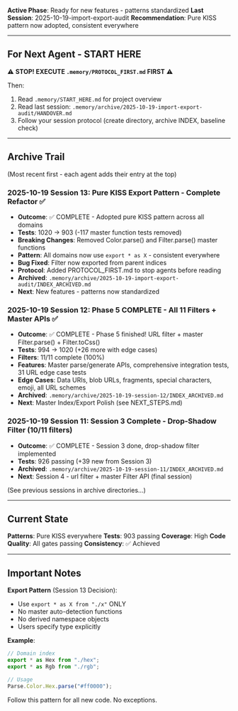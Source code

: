 <!-- LAST UPDATED: 2025-10-19T08:30 by Session 13 Agent -->
<!-- ARCHIVE THIS FILE at session start, create new one pointing to your session -->

**Active Phase**: Ready for new features - patterns standardized
**Last Session**: 2025-10-19-import-export-audit
**Recommendation**: Pure KISS pattern now adopted, consistent everywhere

---

## For Next Agent - START HERE

⚠️ **STOP! EXECUTE `.memory/PROTOCOL_FIRST.md` FIRST** ⚠️

Then:
1. Read `.memory/START_HERE.md` for project overview
2. Read last session: `.memory/archive/2025-10-19-import-export-audit/HANDOVER.md`
3. Follow your session protocol (create directory, archive INDEX, baseline check)

---

## Archive Trail

(Most recent first - each agent adds their entry at the top)

### 2025-10-19 Session 13: Pure KISS Export Pattern - Complete Refactor ✅
- **Outcome**: ✅ COMPLETE - Adopted pure KISS pattern across all domains
- **Tests**: 1020 → 903 (-117 master function tests removed)
- **Breaking Changes**: Removed Color.parse() and Filter.parse() master functions
- **Pattern**: All domains now use `export * as X` - consistent everywhere
- **Bug Fixed**: Filter now exported from parent indices
- **Protocol**: Added PROTOCOL_FIRST.md to stop agents before reading
- **Archived**: `.memory/archive/2025-10-19-import-export-audit/INDEX_ARCHIVED.md`
- **Next**: New features - patterns now standardized

### 2025-10-19 Session 12: Phase 5 COMPLETE - All 11 Filters + Master APIs ✅
- **Outcome**: ✅ COMPLETE - Phase 5 finished! URL filter + master Filter.parse() + Filter.toCss()
- **Tests**: 994 → 1020 (+26 more with edge cases)
- **Filters**: 11/11 complete (100%)
- **Features**: Master parse/generate APIs, comprehensive integration tests, 31 URL edge case tests
- **Edge Cases**: Data URIs, blob URLs, fragments, special characters, emoji, all URL schemes
- **Archived**: `.memory/archive/2025-10-19-session-12/INDEX_ARCHIVED.md`
- **Next**: Master Index/Export Polish (see NEXT_STEPS.md)

### 2025-10-19 Session 11: Session 3 Complete - Drop-Shadow Filter (10/11 filters)
- **Outcome**: ✅ COMPLETE - Session 3 done, drop-shadow filter implemented
- **Tests**: 926 passing (+39 new from Session 3)
- **Archived**: `.memory/archive/2025-10-19-session-11/INDEX_ARCHIVED.md`
- **Next**: Session 4 - url filter + master Filter API (final session)

(See previous sessions in archive directories...)

---

## Current State

**Patterns**: Pure KISS everywhere
**Tests**: 903 passing
**Coverage**: High
**Code Quality**: All gates passing
**Consistency**: ✅ Achieved

---

## Important Notes

**Export Pattern** (Session 13 Decision):
- Use `export * as X from "./x"` ONLY
- No master auto-detection functions
- No derived namespace objects
- Users specify type explicitly

**Example**:
```typescript
// Domain index
export * as Hex from "./hex";
export * as Rgb from "./rgb";

// Usage
Parse.Color.Hex.parse("#ff0000");
```

Follow this pattern for all new code. No exceptions.
